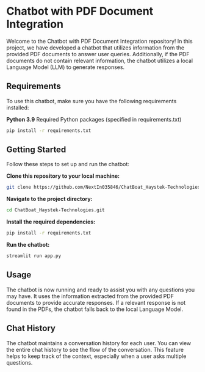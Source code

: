 # Chatbot with PDF Document Integration
Welcome to the Chatbot with PDF Document Integration repository! In this project, we have developed a chatbot that utilizes information from the provided PDF documents to answer user queries. Additionally, if the PDF documents do not contain relevant information, the chatbot utilizes a local Language Model (LLM) to generate responses.

## Requirements
To use this chatbot, make sure you have the following requirements installed:

**Python 3.9**
Required Python packages (specified in requirements.txt)
```bash
pip install -r requirements.txt
```
## Getting Started
Follow these steps to set up and run the chatbot:

**Clone this repository to your local machine:**
```bash
git clone https://github.com/NextIn035846/ChatBoat_Haystek-Technologies.git
```
**Navigate to the project directory:**
```bash
cd ChatBoat_Haystek-Technologies.git
```
**Install the required dependencies:**
```bash
pip install -r requirements.txt
```
**Run the chatbot:**
```bash
streamlit run app.py
```
## Usage
The chatbot is now running and ready to assist you with any questions you may have. It uses the information extracted from the provided PDF documents to provide accurate responses. If a relevant response is not found in the PDFs, the chatbot falls back to the local Language Model.

## Chat History
The chatbot maintains a conversation history for each user. You can view the entire chat history to see the flow of the conversation. This feature helps to keep track of the context, especially when a user asks multiple questions.
